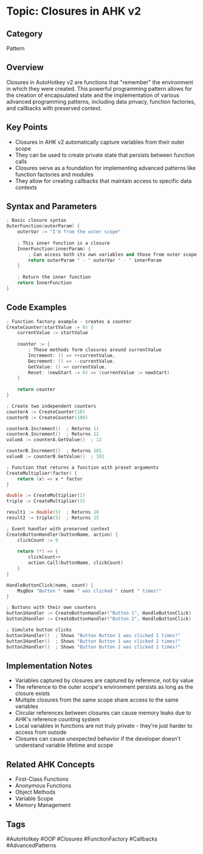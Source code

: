 # Topic: Closures in AHK v2

## Category

Pattern

## Overview

Closures in AutoHotkey v2 are functions that "remember" the environment in which they were created. This powerful programming pattern allows for the creation of encapsulated state and the implementation of various advanced programming patterns, including data privacy, function factories, and callbacks with preserved context.

## Key Points

- Closures in AHK v2 automatically capture variables from their outer scope
- They can be used to create private state that persists between function calls
- Closures serve as a foundation for implementing advanced patterns like function factories and modules
- They allow for creating callbacks that maintain access to specific data contexts

## Syntax and Parameters

```cpp
; Basic closure syntax
OuterFunction(outerParam) {
    outerVar := "I'm from the outer scope"
    
    ; This inner function is a closure
    InnerFunction(innerParam) {
        ; Can access both its own variables and those from outer scope
        return outerParam " - " outerVar " - " innerParam
    }
    
    ; Return the inner function
    return InnerFunction
}
```

## Code Examples

```cpp
; Function factory example - creates a counter
CreateCounter(startValue := 0) {
    currentValue := startValue
    
    counter := {
        ; These methods form closures around currentValue
        Increment: () => ++currentValue,
        Decrement: () => --currentValue,
        GetValue: () => currentValue,
        Reset: (newStart := 0) => (currentValue := newStart)
    }
    
    return counter
}

; Create two independent counters
counterA := CreateCounter(10)
counterB := CreateCounter(100)

counterA.Increment()  ; Returns 11
counterA.Increment()  ; Returns 12
valueA := counterA.GetValue()  ; 12

counterB.Increment()  ; Returns 101
valueB := counterB.GetValue()  ; 101

; Function that returns a function with preset arguments
CreateMultiplier(factor) {
    return (x) => x * factor
}

double := CreateMultiplier(2)
triple := CreateMultiplier(3)

result1 := double(5)  ; Returns 10
result2 := triple(5)  ; Returns 15

; Event handler with preserved context
CreateButtonHandler(buttonName, action) {
    clickCount := 0
    
    return (*) => {
        clickCount++
        action.Call(buttonName, clickCount)
    }
}

HandleButtonClick(name, count) {
    MsgBox "Button " name " was clicked " count " times!"
}

; Buttons with their own counters
button1Handler := CreateButtonHandler("Button 1", HandleButtonClick)
button2Handler := CreateButtonHandler("Button 2", HandleButtonClick)

; Simulate button clicks
button1Handler()  ; Shows "Button Button 1 was clicked 1 times!"
button1Handler()  ; Shows "Button Button 1 was clicked 2 times!"
button2Handler()  ; Shows "Button Button 2 was clicked 1 times!"
```

## Implementation Notes

- Variables captured by closures are captured by reference, not by value
- The reference to the outer scope's environment persists as long as the closure exists
- Multiple closures from the same scope share access to the same variables
- Circular references between closures can cause memory leaks due to AHK's reference counting system
- Local variables in functions are not truly private - they're just harder to access from outside
- Closures can cause unexpected behavior if the developer doesn't understand variable lifetime and scope

## Related AHK Concepts

- First-Class Functions
- Anonymous Functions
- Object Methods
- Variable Scope
- Memory Management

## Tags

#AutoHotkey #OOP #Closures #FunctionFactory #Callbacks #AdvancedPatterns